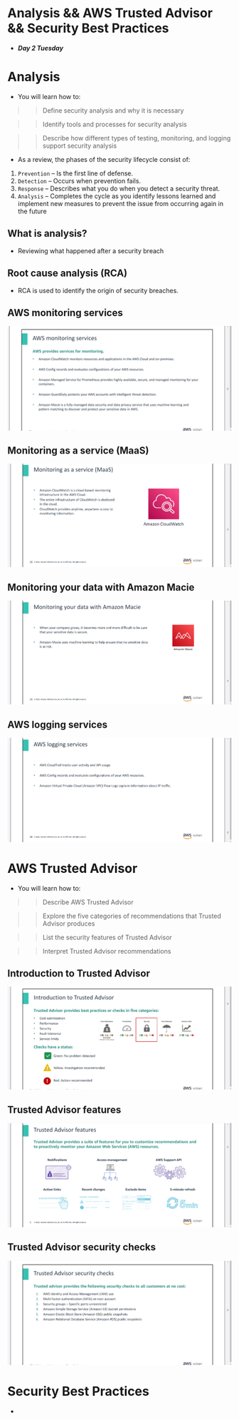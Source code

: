 # Analysis && AWS Trusted Advisor && Security Best Practices
- ***Day 2 Tuesday***

# Analysis
- You will learn how to:

>> Define security analysis and why it is necessary

>> Identify tools and processes for security analysis

>> Describe how different types of testing, monitoring, and logging support security analysis

- As a review, the phases of the security lifecycle consist of:

1. `Prevention` – Is the first line of defense.
2. `Detection` – Occurs when prevention fails.
3. `Response` – Describes what you do when you detect a security threat.
4. `Analysis` – Completes the cycle as you identify lessons learned and implement new measures to prevent the issue from occurring again in the future

## What is analysis?
- Reviewing what happened after a security breach

## Root cause analysis (RCA)
- RCA is used to identify the origin of security breaches.

## AWS monitoring services
![alt text](<Images/image copy.png>)

## Monitoring as a service (MaaS)
![alt text](<Images/image copy 2.png>)

## Monitoring your data with Amazon Macie
![alt text](<Images/image copy 3.png>)

## AWS logging services
![alt text](<Images/image copy 4.png>)



# AWS Trusted Advisor
- You will learn how to:

>> Describe AWS Trusted Advisor

>> Explore the five categories of recommendations that Trusted Advisor produces

>> List the security features of Trusted Advisor

>> Interpret Trusted Advisor recommendations

## Introduction to Trusted Advisor
![alt text](<Images/image copy 5.png>)

## Trusted Advisor features
![alt text](<Images/image copy 6.png>)

## Trusted Advisor security checks
![alt text](<Images/image copy 7.png>)



# Security Best Practices
- 